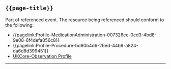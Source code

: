 ## <code>{{page-title}}</code>

Part of referenced event. The resource being referenced should conform to the following:

- {{pagelink:Profile-MedicationAdministration-007326ee-0cd3-4bd8-9e08-6f4defa056c8}}
- {{pagelink:Profile-Procedure-bd80b4d6-26ed-44b9-a824-da6d8d399451}}
- <a href="https://simplifier.net/hl7fhirukcorer4/ukcoreobservation">UKCore-Observation Profile</a>


---

